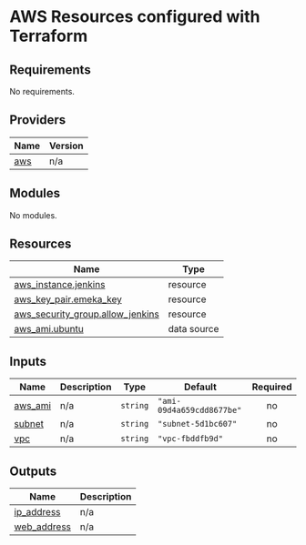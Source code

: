 # AWS Resources configured with Terraform
## Requirements

No requirements.

## Providers

| Name | Version |
|------|---------|
| <a name="provider_aws"></a> [aws](#provider\_aws) | n/a |

## Modules

No modules.

## Resources

| Name | Type |
|------|------|
| [aws_instance.jenkins](https://registry.terraform.io/providers/hashicorp/aws/latest/docs/resources/instance) | resource |
| [aws_key_pair.emeka_key](https://registry.terraform.io/providers/hashicorp/aws/latest/docs/resources/key_pair) | resource |
| [aws_security_group.allow_jenkins](https://registry.terraform.io/providers/hashicorp/aws/latest/docs/resources/security_group) | resource |
| [aws_ami.ubuntu](https://registry.terraform.io/providers/hashicorp/aws/latest/docs/data-sources/ami) | data source |

## Inputs

| Name | Description | Type | Default | Required |
|------|-------------|------|---------|:--------:|
| <a name="input_aws_ami"></a> [aws\_ami](#input\_aws\_ami) | n/a | `string` | `"ami-09d4a659cdd8677be"` | no |
| <a name="input_subnet"></a> [subnet](#input\_subnet) | n/a | `string` | `"subnet-5d1bc607"` | no |
| <a name="input_vpc"></a> [vpc](#input\_vpc) | n/a | `string` | `"vpc-fbddfb9d"` | no |

## Outputs

| Name | Description |
|------|-------------|
| <a name="output_ip_address"></a> [ip\_address](#output\_ip\_address) | n/a |
| <a name="output_web_address"></a> [web\_address](#output\_web\_address) | n/a |
